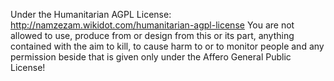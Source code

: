 Under the Humanitarian AGPL License: 
http://namzezam.wikidot.com/humanitarian-agpl-license 
You are not allowed to use, produce from or design from this or its part, anything contained with the aim to kill,
to cause harm to or to monitor people and any permission beside that is given only under the 
Affero General Public License! 
